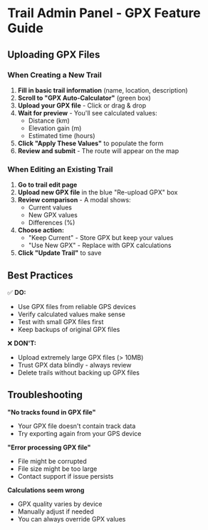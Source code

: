 # Trail Admin Panel - GPX Feature Guide

## Uploading GPX Files

### When Creating a New Trail

1. **Fill in basic trail information** (name, location, description)
2. **Scroll to "GPX Auto-Calculator"** (green box)
3. **Upload your GPX file** - Click or drag & drop
4. **Wait for preview** - You'll see calculated values:
   - Distance (km)
   - Elevation gain (m)
   - Estimated time (hours)
5. **Click "Apply These Values"** to populate the form
6. **Review and submit** - The route will appear on the map

### When Editing an Existing Trail

1. **Go to trail edit page**
2. **Upload new GPX file** in the blue "Re-upload GPX" box
3. **Review comparison** - A modal shows:
   - Current values
   - New GPX values
   - Differences (%)
4. **Choose action:**
   - "Keep Current" - Store GPX but keep your values
   - "Use New GPX" - Replace with GPX calculations
5. **Click "Update Trail"** to save

## Best Practices

✅ **DO:**
- Use GPX files from reliable GPS devices
- Verify calculated values make sense
- Test with small GPX files first
- Keep backups of original GPX files

❌ **DON'T:**
- Upload extremely large GPX files (> 10MB)
- Trust GPX data blindly - always review
- Delete trails without backing up GPX files

## Troubleshooting

**"No tracks found in GPX file"**
- Your GPX file doesn't contain track data
- Try exporting again from your GPS device

**"Error processing GPX file"**
- File might be corrupted
- File size might be too large
- Contact support if issue persists

**Calculations seem wrong**
- GPX quality varies by device
- Manually adjust if needed
- You can always override GPX values